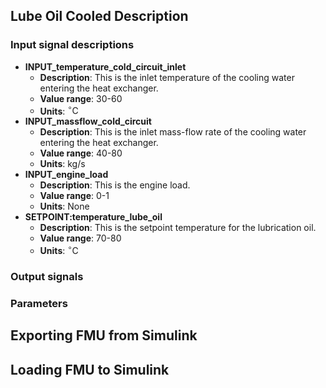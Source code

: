 ## Lube Oil Cooled Description

### Input signal descriptions
- **INPUT_temperature_cold_circuit_inlet**
    - **Description**: This is the inlet temperature of the cooling water entering the heat exchanger.
    - **Value range**: 30-60
    - **Units**: $^\circ \textrm{C}$
- **INPUT_massflow_cold_circuit**
    - **Description**: This is the inlet mass-flow rate of the cooling water entering the heat exchanger.
    - **Value range**: 40-80
    - **Units**: kg/s
- **INPUT_engine_load**
    - **Description**: This is the engine load.
    - **Value range**: 0-1
    - **Units**: None
- **SETPOINT:temperature_lube_oil**
    - **Description**: This is the setpoint temperature for the lubrication oil.
    - **Value range**: 70-80
    - **Units**: $^\circ \textrm{C}$

### Output signals

### Parameters

## Exporting FMU from Simulink

## Loading FMU to Simulink